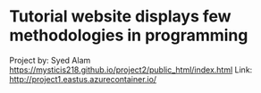 # Tutorial website displays few methodologies in programming 
Project by: Syed Alam 
https://mysticis218.github.io/project2/public_html/index.html
Link: http://project1.eastus.azurecontainer.io/
